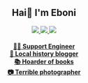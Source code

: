 <h2 align="center"> Hai👋 I'm Eboni </h2>

<p align="center">
<a target="_blank" href="https://www.linkedin.com/in/ebonilm"><img src="https://img.shields.io/badge/LinkedIn-0077B5?style=for-the-badge&logo=linkedin&logoColor=white"/> 
<a target="_blank" href="https://curioushistonian.com"><img src="https://img.shields.io/badge/WordPress-%23117AC9.svg?style=for-the-badge&logo=WordPress&logoColor=white"/>
<a target="_blank" href="https://mas.to/@etebur"><img src="https://img.shields.io/badge/Mastodon-6364FF?style=for-the-badge&logo=Mastodon&logoColor=white"/>
</p>

<h4 align="center">
  
👩‍💻 Support Engineer <br>
📜 Local history blogger <br>
📚 Hoarder of books <br>
📷 Terrible photographer <br>

</h4>

